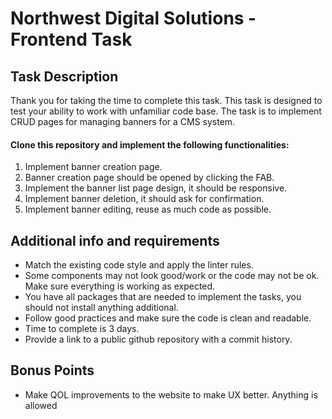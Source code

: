 # Northwest Digital Solutions - Frontend Task
## Task Description
Thank you for taking the time to complete this task. 
This task is designed to test your ability to work with unfamiliar code base. 
The task is to implement CRUD pages for managing banners for a CMS system.

#### Clone this repository and implement the following functionalities:
1. Implement banner creation page.
2. Banner creation page should be opened by clicking the FAB.
3. Implement the banner list page design, it should be responsive.
4. Implement banner deletion, it should ask for confirmation.
5. Implement banner editing, reuse as much code as possible.

## Additional info and requirements
- Match the existing code style and apply the linter rules.
- Some components may not look good/work or the code may not be ok. Make sure everything is working as expected.
- You have all packages that are needed to implement the tasks, you should not install anything additional.
- Follow good practices and make sure the code is clean and readable.
- Time to complete is 3 days.
- Provide a link to a public github repository with a commit history.

## Bonus Points
- Make QOL improvements to the website to make UX better. Anything is allowed